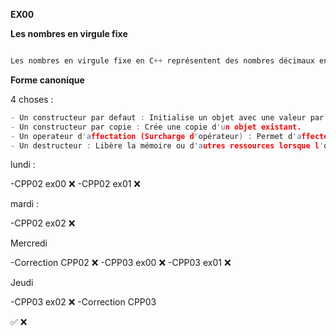 **EX00**

**Les nombres en virgule fixe**

```c

Les nombres en virgule fixe en C++ représentent des nombres décimaux en réservant un certain nombre de bits pour la partie entière et d'autres pour la partie fractionnaire, offrant un contrôle précis et des calculs efficaces, souvent utilisés dans les systèmes embarqués.

```

**Forme canonique**

4 choses : 

```c
- Un constructeur par defaut : Initialise un objet avec une valeur par défaut.
- Un constructeur par copie : Crée une copie d'un objet existant.
- Un operateur d'affectation (Surcharge d'opérateur) : Permet d'affecter un objet à un autre déjà existant.
- Un destructeur : Libère la mémoire ou d'autres ressources lorsque l'objet est détruit.

```

lundi :

-CPP02 ex00 ❌
-CPP02 ex01 ❌

mardi :

-CPP02 ex02 ❌

Mercredi 

-Correction CPP02 ❌
-CPP03 ex00 ❌
-CPP03 ex01 ❌

Jeudi
 
-CPP03 ex02 ❌
-Correction CPP03





✅ ❌
